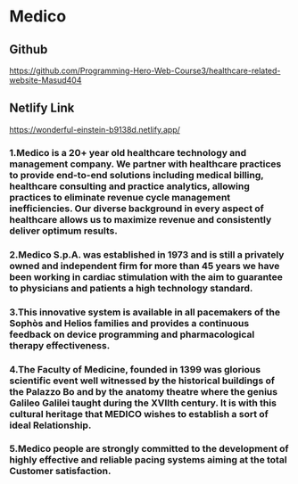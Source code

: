 # Medico

## Github
https://github.com/Programming-Hero-Web-Course3/healthcare-related-website-Masud404

## Netlify Link
https://wonderful-einstein-b9138d.netlify.app/

### 1.Medico is a 20+ year old healthcare technology and management company. We partner with healthcare practices to provide end-to-end solutions including medical billing, healthcare consulting and practice analytics, allowing practices to eliminate revenue cycle management inefficiencies. Our diverse background in every aspect of healthcare allows us to maximize revenue and consistently deliver optimum results. 


### 2.Medico S.p.A. was established in 1973 and is still a privately owned and independent firm for more than 45 years we have been working in cardiac stimulation with the aim to guarantee to physicians and patients a high technology standard.


### 3.This innovative system is available in all pacemakers of the Sophòs and Helios families and provides a continuous feedback on device programming and pharmacological therapy effectiveness.


### 4.The Faculty of Medicine, founded in 1399 was glorious scientific event well witnessed by the historical buildings of the Palazzo Bo and by the anatomy theatre where the genius Galileo Galilei taught during the XVIIth century. It is with this cultural heritage that MEDICO wishes to establish a sort of ideal Relationship.


### 5.Medico people are strongly committed to the development of highly effective and reliable pacing systems aiming at the total Customer satisfaction.